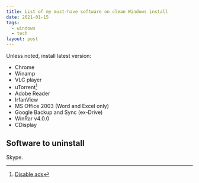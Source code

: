 ```yaml
---
title: List of my must-have software on clean Windows install
date: 2021-01-15
tags:
  - windows
  - tech
layout: post
---
```


Unless noted, install latest version:

- Chrome
- Winamp
- VLC player
- uTorrent[^1]
- Adobe Reader
- IrfanView
- MS Office 2003 (Word and Excel only)
- Google Backup and Sync (ex-Drive)
- WinRar v4.0.0
- CDisplay

[^1]: [Disable ads](https://lifehacker.com/disable-ads-in-utorrent-via-settings-826283231)

## Software to uninstall

Skype.
